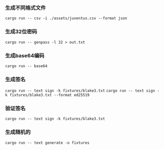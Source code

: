 
### 生成不同格式文件
`cargo run -- csv -i ./assets/juventus.csv --format json`

### 生成32位密码
`cargo run -- genpass -l 32 > out.txt`

### 生成base64编码
`cargo run -- base64`

### 生成签名
`cargo run -- text sign -k fixtures/blake3.txt`
`cargo run -- text sign -k fixtures/blake3.txt --format ed25519`

### 验证签名
`cargo run -- text sign -k fixtures/blake3.txt`

### 生成随机的
`cargo run -- text generate -o fixtures`
